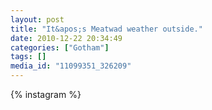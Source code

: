 ```yaml
---
layout: post
title: "It&apos;s Meatwad weather outside."
date: 2010-12-22 20:34:49
categories: ["Gotham"]
tags: []
media_id: "11099351_326209"
---
```


{% instagram %}
